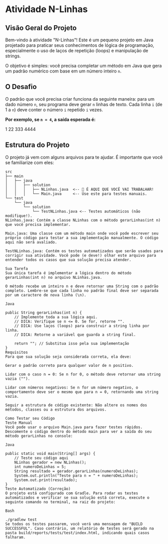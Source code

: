 # Atividade N-Linhas

## Visão Geral do Projeto

Bem-vindo à atividade "N-Linhas"! Este é um pequeno projeto em Java projetado para praticar seus conhecimentos de lógica de programação, especialmente o uso de laços de repetição (loops) e manipulação de strings.

O objetivo é simples: você precisa completar um método em Java que gera um padrão numérico com base em um número inteiro `n`.

## O Desafio

O padrão que você precisa criar funciona da seguinte maneira: para um dado número `n`, seu programa deve gerar `n` linhas de texto. Cada linha `i` (de 1 a `n`) deve conter o número `i` repetido `i` vezes.

**Por exemplo, se `n = 4`, a saída esperada é:**

1
22
333
4444


## Estrutura do Projeto

O projeto já vem com alguns arquivos para te ajudar. É importante que você se familiarize com eles:

```text
src
├── main
│   ├── java
│   │   ├── solution
│   │   │   ├── NLinhas.java  <-- 🎯 É AQUI QUE VOCÊ VAI TRABALHAR!
│   │   │   └── Main.java     <-- Use este para testes manuais.
└── test
    └── java
        └── solution
            └── TestNLinhas.java <-- Testes automáticos (não modifique!).
NLinhas.java: Contém a classe NLinhas com o método gerarLinhas(int n) que você precisa implementar.

Main.java: Uma classe com um método main onde você pode escrever seu próprio código para testar a sua implementação manualmente. O código aqui não será avaliado.

TestNLinhas.java: Contém os testes automatizados que serão usados para corrigir sua atividade. Você pode (e deve!) olhar este arquivo para entender todos os casos que sua solução precisa atender.

Sua Tarefa
Sua única tarefa é implementar a lógica dentro do método gerarLinhas(int n) no arquivo NLinhas.java.

O método recebe um inteiro n e deve retornar uma String com o padrão completo. Lembre-se que cada linha no padrão final deve ser separada por um caractere de nova linha (\n).

Java

public String gerarLinhas(int n) {
    // Implemente toda a sua lógica aqui.
    // DICA: Verifique se n <= 0. Se for, retorne "".
    // DICA: Use laços (loops) para construir a string linha por linha.
    // DICA: Retorne a variável que guarda a string final.

    return ""; // Substitua isso pela sua implementação
}
Requisitos
Para que sua solução seja considerada correta, ela deve:

Gerar o padrão correto para qualquer valor de n positivo.

Lidar com o caso n = 0: Se n for 0, o método deve retornar uma string vazia ("").

Lidar com números negativos: Se n for um número negativo, o comportamento deve ser o mesmo que para n = 0, retornando uma string vazia.

Seguir a estrutura de código existente: Não altere os nomes dos métodos, classes ou a estrutura dos arquivos.

Como Testar seu Código
Teste Manual
Você pode usar o arquivo Main.java para fazer testes rápidos. Descomente o código dentro do método main para ver a saída do seu método gerarLinhas no console:

Java

public static void main(String[] args) {
    // Teste seu código aqui
    NLinhas gerador = new NLinhas();
    int numeroDeLinhas = 5;
    String resultado = gerador.gerarLinhas(numeroDeLinhas);
    System.out.println("Teste para n = " + numeroDeLinhas);
    System.out.print(resultado);
}
Teste Automatizado (Correção)
O projeto está configurado com Gradle. Para rodar os testes automatizados e verificar se sua solução está correta, execute o seguinte comando no terminal, na raiz do projeto:

Bash

./gradlew test
Se todos os testes passarem, você verá uma mensagem de "BUILD SUCCESSFUL". Caso contrário, um relatório de testes será gerado na pasta build/reports/tests/test/index.html, indicando quais casos falharam.
